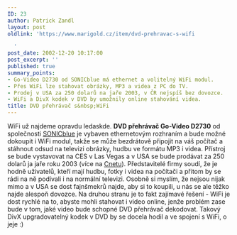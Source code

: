 ```yaml
---
ID: 23
author: Patrick Zandl
layout: post
oldlink: 'https://www.marigold.cz/item/dvd-prehravac-s-wifi

  '
post_date: 2002-12-20 10:17:00
post_excerpt: ''
published: true
summary_points:
- Go-Video D2730 od SONICblue má ethernet a volitelný WiFi modul.
- Přes WiFi lze stahovat obrázky, MP3 a videa z PC do TV.
- Prodej v USA za 250 dolarů na jaře 2003, v ČR nejspíš bez dovozce.
- WiFi a DivX kodek v DVD by umožnily online stahování videa.
title: DVD přehrávač s&nbsp;WiFi
---
```


<p>
WiFi už najdeme opravdu ledaskde. <STRONG>DVD přehrávač Go-Video D2730</STRONG> od společnosti <A href="http://www.sonicblue.com/" target=_blank>SONICblue</A> je vybaven ethernetovým rozhraním a bude možné dokoupit i WiFi modul, takže se může bezdrátově připojit na váš počítač a stáhnout odsud na televizi obrázky, hudbu ve formátu MP3&#160;i videa. Přístroj se bude vystavovat na CES v Las Vegas a v USA se bude prodávat za 250 dolarů ja jaře roku 2003 (více na <A href="http://news.com.com/2100-1040-978084.html" target=_blank>Cnetu</A>). Představitelé firmy soudí, že je hodně uživatelů, kteří mají hudbu, fotky i videa na počítači a přitom by se rádi na ně podívali i na normální televizi. Osobně si myslím, že nejsou nijak mimo a v USA se dost fajnšmekrů najde, aby si to koupili, u nás se ale těžko najde alespoň dovozce. Na druhou stranu je to fakt zajímavé řešení - WiFi je dost rychlé na to, abyste mohli stahovat i video online, jenže problém zase bude v tom, jaké video bude schopné DVD přehrávač dekodovat. Takový DivX upgradovatelný kodek v DVD by se docela hodil a ve spojení s WiFi, o jeje :)</p>

<p>
&#160;</p>